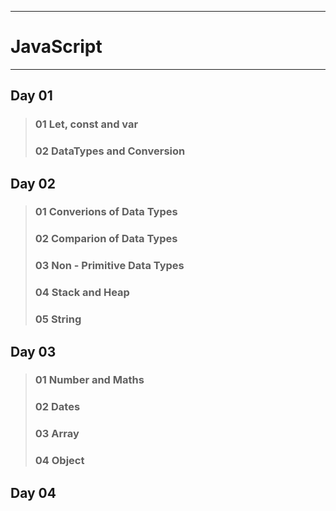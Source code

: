 ----------------
# JavaScript
---------------
##  __Day 01__
>### 01 Let, const and var
>### 02 DataTypes and Conversion

## __Day 02__ 
>### 01 Converions of Data Types
>### 02 Comparion of Data Types
>### 03 Non - Primitive Data Types
>### 04 Stack and Heap
>### 05 String

## __Day 03__ 
>### 01 Number and Maths
>### 02 Dates
>### 03 Array
>### 04 Object

## __Day 04__ 
